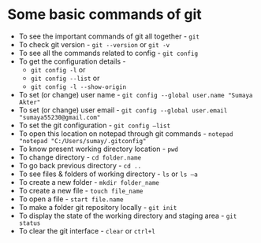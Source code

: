 # Some basic commands of git

- To see the important commands of git all together - `git`
- To check git version - `git --version` or `git -v`
- To see all the commands related to config - `git config`
- To get the configuration details -
  - `git config -l` or
  - `git config --list` or
  - `git config -l --show-origin`
- To set (or change) user name - `git config --global user.name "Sumaya Akter"`
- To set (or change) user email - `git config --global user.email "sumaya55230@gmail.com"`
- To set the git configuration​ - `git config –list`
- To open this location on notepad through git commands - `notepad "notepad "C:/Users/sumay/.gitconfig"`
- To know present working directory location - `pwd`
- To change directory​ - `cd folder.name`
- To go back previous directory​ - `cd ..`
- To see files & folders of working directory​ - `ls` or `ls –a`
- To create a new folder - `mkdir folder_name`
- To create a new file​ - `touch file_name`
- To open a file - `start file.name`
- To make a folder git repository locally​ - `git init`
- To display the state of the working directory and staging area​ - `git status`
- To clear the git interface​ - `clear` or `ctrl+l`
